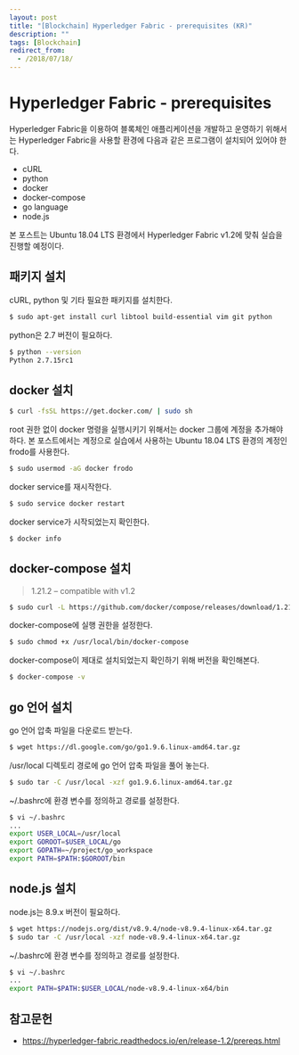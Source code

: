 ```yaml
---
layout: post
title: "[Blockchain] Hyperledger Fabric - prerequisites (KR)"
description: ""
tags: [Blockchain]
redirect_from:
  - /2018/07/18/
---
```


# Hyperledger Fabric - prerequisites

Hyperledger Fabric을 이용하여 블록체인 애플리케이션을 개발하고 운영하기 위해서는 Hyperledger Fabric을 사용할 환경에 다음과 같은 프로그램이 설치되어 있어야 한다.

* cURL
* python
* docker
* docker-compose
* go language
* node.js

본 포스트는 Ubuntu 18.04 LTS 환경에서 Hyperledger Fabric v1.2에 맞춰 실습을 진행할 예정이다.

## 패키지 설치

cURL, python 및 기타 필요한 패키지를 설치한다.

```sh
$ sudo apt-get install curl libtool build-essential vim git python
```

python은 2.7 버전이 필요하다.

```sh
$ python --version
Python 2.7.15rc1
```

## docker 설치

```sh
$ curl -fsSL https://get.docker.com/ | sudo sh
```

root 권한 없이 docker 명령을 실행시키기 위해서는 docker 그룹에 계정을 추가해야 하다. 본 포스트에서는 계정으로 실습에서 사용하는 Ubuntu 18.04 LTS 환경의 계정인 frodo를 사용한다.

```sh
$ sudo usermod -aG docker frodo
```

docker service를 재시작한다.

```sh
$ sudo service docker restart
```

docker service가 시작되었는지 확인한다.

```sh
$ docker info
```

## docker-compose 설치

 > 1.21.2 – compatible with v1.2

```sh
$ sudo curl -L https://github.com/docker/compose/releases/download/1.21.2/docker-compose-`uname -s`-`uname -m` -o /usr/local/bin/docker-compose
```

docker-compose에 실행 권한을 설정한다.

```sh
$ sudo chmod +x /usr/local/bin/docker-compose
```

docker-compose이 제대로 설치되었는지 확인하기 위해 버전을 확인해본다.

```sh
$ docker-compose -v
```

## go 언어 설치

go 언어 압축 파일을 다운로드 받는다.

```sh
$ wget https://dl.google.com/go/go1.9.6.linux-amd64.tar.gz
```

/usr/local 디렉토리 경로에 go 언어 압축 파일을 풀어 놓는다.

```sh
$ sudo tar -C /usr/local -xzf go1.9.6.linux-amd64.tar.gz
```

~/.bashrc에 환경 변수를 정의하고 경로를 설정한다.

```sh
$ vi ~/.bashrc
...
export USER_LOCAL=/usr/local
export GOROOT=$USER_LOCAL/go
export GOPATH=~/project/go_workspace
export PATH=$PATH:$GOROOT/bin
```
## node.js 설치

node.js는 8.9.x 버전이 필요하다.

```sh
$ wget https://nodejs.org/dist/v8.9.4/node-v8.9.4-linux-x64.tar.gz
$ sudo tar -C /usr/local -xzf node-v8.9.4-linux-x64.tar.gz
```

~/.bashrc에 환경 변수를 정의하고 경로를 설정한다.

```sh
$ vi ~/.bashrc
...
export PATH=$PATH:$USER_LOCAL/node-v8.9.4-linux-x64/bin
```

## 참고문헌

* https://hyperledger-fabric.readthedocs.io/en/release-1.2/prereqs.html
